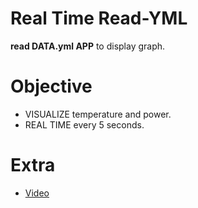 # Real Time Read-YML

**read DATA.yml APP** to display graph.

# Objective

- VISUALIZE temperature and power.
- REAL TIME every 5 seconds.

# Extra

- [Video](https://www.linkedin.com/posts/hans-eliot-herzfelder-5b9452160_node-console-app-das-erste-video-von-vielen-activity-6802283531662880768-2eyc)